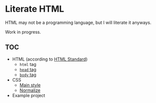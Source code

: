 # Literate HTML

HTML may not be a programming language, but I will literate it anyways.

Work in progress.

## TOC

- HTML (according to [HTML Standard](https://html.spec.whatwg.org/multipage/semantics.html))
    - `html` tag
    - [`head` tag](./HTML-head.md)
    - [`body` tag](./HTML-body.md)
- CSS
    - [Main style](./CSS-Main.md)
    - [Normalize](./CSS-Normalize.md)
- Example project
